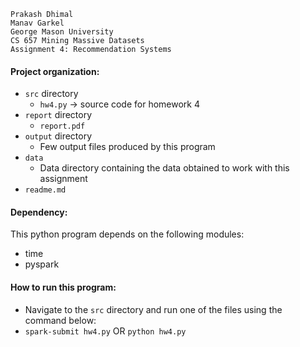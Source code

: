 ```
Prakash Dhimal
Manav Garkel
George Mason University
CS 657 Mining Massive Datasets
Assignment 4: Recommendation Systems
```

#### Project organization:
  * `src` directory
    * `hw4.py` -> source code for homework 4
  * `report` directory
    * `report.pdf`
  * `output` directory
    * Few output files produced by this program
  * `data`
    * Data directory containing the data obtained to work with this assignment
  * `readme.md`


#### Dependency:
This python program depends on the following modules:
  * time
  * pyspark


#### How to run this program:
  * Navigate to the `src` directory and run one of the files using the command below:
  * `spark-submit hw4.py` OR `python hw4.py`